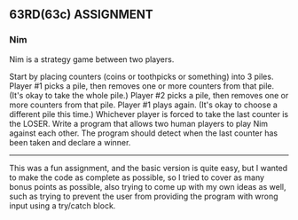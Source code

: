 ## 63RD(63c) ASSIGNMENT
### Nim

Nim is a strategy game between two players.

Start by placing counters (coins or toothpicks or something) into 3 piles.
Player #1 picks a pile, then removes one or more counters from that pile. (It's okay to take the whole pile.)
Player #2 picks a pile, then removes one or more counters from that pile.
Player #1 plays again. (It's okay to choose a different pile this time.)
Whichever player is forced to take the last counter is the LOSER.
Write a program that allows two human players to play Nim against each other. The program should detect when the last counter has been taken and declare a winner.

---

This was a fun assignment, and the basic version is quite easy, but I wanted to make the code as complete as possible, so I tried to cover as many bonus points as possible, also trying to come up with my own ideas as well, such as trying to prevent the user from providing the program with wrong input using a try/catch block.